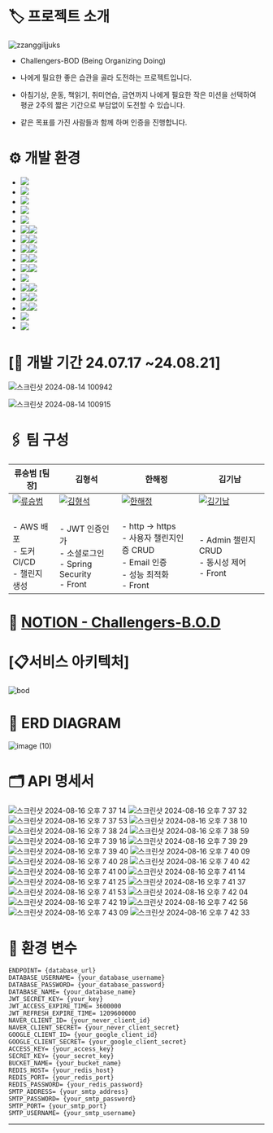 
# 🏷️ 프로젝트 소개
![zzanggiljjuks](https://github.com/user-attachments/assets/394efca0-6631-4649-a30a-c330034e73d4)


- Challengers-BOD (Being Organizing Doing)
- 나에게 필요한 좋은 습관을 골라 도전하는 프로젝트입니다.

- 아침기상, 운동, 책읽기, 취미연습, 금연까지 나에게 필요한 작은 미션을 선택하여 평균 2주의 짧은 기간으로 부담없이 도전할 수 있습니다.
- 같은 목표를 가진 사람들과 함께 하며 인증을 진행합니다.

<div id="b">
 
# ⚙️ 개발 환경
* <img src="https://img.shields.io/badge/AWS-232F3E?style=for-the-badge&logo=amazonwebservices&logoColor=white">
* <img src="https://img.shields.io/badge/Amazon EC2-FF9900?style=for-the-badge&logo=amazonec2&logoColor=white">
* <img src="https://img.shields.io/badge/aws loadbalancing-8C4FFF?style=for-the-badge&logo=awselasticloadbalancing&logoColor=white">
* <img src="https://img.shields.io/badge/Amazon s3-569A31?style=for-the-badge&logo=amazons3&logoColor=white">
* <img src="https://img.shields.io/badge/Route 53-8C4FFF?style=for-the-badge&logo=amazonroute53&logoColor=white">
* <img src="https://img.shields.io/badge/nginx-009639?style=for-the-badge&logo=nginx&logoColor=white"><img src="https://img.shields.io/badge/1.24.0-515151?style=for-the-badge">
* <img src="https://img.shields.io/badge/docker-2496ED?style=for-the-badge&logo=docker&logoColor=white"><img src="https://img.shields.io/badge/27.1.1-515151?style=for-the-badge">
* <img src="https://img.shields.io/badge/Docker Compose-2496ED?style=for-the-badge&logo=docker&logoColor=white"><img src="https://img.shields.io/badge/2.29.1-515151?style=for-the-badge">
* <img src="https://img.shields.io/badge/java-007396?style=for-the-badge&logo=OpenJDK&logoColor=white"><img src="https://img.shields.io/badge/17-515151?style=for-the-badge">
* <img src="https://img.shields.io/badge/springboot-6DB33F?style=for-the-badge&logo=springboot&logoColor=white"><img src="https://img.shields.io/badge/3.3.0-515151?style=for-the-badge">
* <img src="https://img.shields.io/badge/Spring Security-6DB33F?style=for-the-badge&logo=Spring Security&logoColor=white">
* <img src="https://img.shields.io/badge/mysql-4479A1?style=for-the-badge&logo=mysql&logoColor=white"><img src="https://img.shields.io/badge/8.0.39-515151?style=for-the-badge">
* <img src="https://img.shields.io/badge/redis-FF4438?style=for-the-badge&logo=redis&logoColor=white"><img src="https://img.shields.io/badge/7.4.0-515151?style=for-the-badge">
* <img src="https://img.shields.io/badge/Vue.js-4FC08D?style=for-the-badge&logo=vuedotjs&logoColor=white"><img src="https://img.shields.io/badge/3.2.13-515151?style=for-the-badge">
* <img src="https://img.shields.io/badge/slack-4A154B?style=for-the-badge&logo=slack&logoColor=white">
* <img src="https://img.shields.io/badge/notion-000000?style=for-the-badge&logo=notion&logoColor=white">

<div id="c">

 # [📆 개발 기간 24.07.17 ~24.08.21]

 
![스크린샷 2024-08-14 100942](https://github.com/user-attachments/assets/479c36f2-abb5-4b63-9d9d-fc8d4a8f9249)

![스크린샷 2024-08-14 100915](https://github.com/user-attachments/assets/07a69d79-44e2-4a79-bc3f-4c3f3c89ef4c)

<div id="d">
 
# 🖇️ 팀 구성
| 류승범 [팀장]                         | 김형석                         | 한해정                         | 김기남                         |
|-------------------------------|-------------------------------|-------------------------------|-------------------------------|
| [![류승범](https://github.com/W-llama.png)](https://github.com/W-llama) | [![김형석](https://github.com/Hyungs0703.png)](https://github.com/Hyungs0703) | [![한해정](https://github.com/HaejungHan.png)](https://github.com/HaejungHan) | [![김기남](https://github.com/kimankim0001.png)](https://github.com/kimankim0001) |
|<br> - AWS 배포 <br> - 도커 CI/CD <br> - 챌린지 생성 |<br> - JWT 인증인가 <br> - 소셜로그인 <br> - Spring Security <br> - Front |<br> - http -> https <br> - 사용자 챌린지인증 CRUD <br> - Email 인증 <br> - 성능 최적화 <br> - Front |<br> - Admin 챌린지 CRUD <br> - 동시성 제어 <br> - Front |

<div id="e">
  
# 📑 [NOTION - Challengers-B.O.D](https://teamsparta.notion.site/Challengers-B-O-D-Being-Organizing-Doing-3230b076e9804b948eb35a6473c0dcf3)

<div id="f">

# [📋서비스 아키텍처]

![bod](https://github.com/user-attachments/assets/f5741ade-eb30-49c7-b5a2-5dad5d33f4a0)

<div id="g">

# 📑 ERD DIAGRAM
![image (10)](https://github.com/user-attachments/assets/d26b0f2a-35c8-4991-8edb-0569fa80451a)

<div id="h">

# 🗂️ API 명세서
![스크린샷 2024-08-16 오후 7 37 14](https://github.com/user-attachments/assets/f921d960-54a7-417f-b79d-0cde236e2dff)
![스크린샷 2024-08-16 오후 7 37 32](https://github.com/user-attachments/assets/b9a58c14-a73c-4ee6-804f-7c119de15afa)
![스크린샷 2024-08-16 오후 7 37 53](https://github.com/user-attachments/assets/90e4d3d8-a874-4ed4-b5a2-ee6d26fd8c10)
![스크린샷 2024-08-16 오후 7 38 10](https://github.com/user-attachments/assets/4aed6aa7-af7c-4a0c-ab69-bf1e1a063459)
![스크린샷 2024-08-16 오후 7 38 24](https://github.com/user-attachments/assets/a00cb2d9-e0d7-4c6b-8237-c55e21c08fd5)
![스크린샷 2024-08-16 오후 7 38 59](https://github.com/user-attachments/assets/3b2ef1a4-1660-43f7-ad5d-960aaed6daee)
![스크린샷 2024-08-16 오후 7 39 16](https://github.com/user-attachments/assets/cd1a1c6a-27f0-44ae-bb08-c81e36824b22)
![스크린샷 2024-08-16 오후 7 39 29](https://github.com/user-attachments/assets/d1a50fc8-f592-4f55-b868-edc6622364a5)
![스크린샷 2024-08-16 오후 7 39 40](https://github.com/user-attachments/assets/5e327142-5dd5-4d98-9cf6-e055a6447b7b)
![스크린샷 2024-08-16 오후 7 40 09](https://github.com/user-attachments/assets/712d2157-2807-4d8f-93dd-978cef1548a2)
![스크린샷 2024-08-16 오후 7 40 28](https://github.com/user-attachments/assets/e8671f8b-8653-4f5a-96d2-8fa96ae914f9)
![스크린샷 2024-08-16 오후 7 40 42](https://github.com/user-attachments/assets/c003d576-d13d-43ba-a7f6-9825c8e0f24f)
![스크린샷 2024-08-16 오후 7 41 00](https://github.com/user-attachments/assets/e59fd586-9b28-4309-a410-1723e28edab9)
![스크린샷 2024-08-16 오후 7 41 14](https://github.com/user-attachments/assets/f60f22ea-e19b-4659-a495-f375cf5c0385)
![스크린샷 2024-08-16 오후 7 41 25](https://github.com/user-attachments/assets/7599fc18-269e-4b2b-be97-8e0c9d170463)
![스크린샷 2024-08-16 오후 7 41 37](https://github.com/user-attachments/assets/48e5767b-7633-4169-bf4e-9c0343b9063c)
![스크린샷 2024-08-16 오후 7 41 53](https://github.com/user-attachments/assets/7847f0e8-d5f9-4621-a021-b730f78d1536)
![스크린샷 2024-08-16 오후 7 42 04](https://github.com/user-attachments/assets/74cbec44-9f61-48af-a7ba-063ca8e402bb)
![스크린샷 2024-08-16 오후 7 42 19](https://github.com/user-attachments/assets/12128acd-8f49-417a-b22c-a4990cb12261)
![스크린샷 2024-08-16 오후 7 42 56](https://github.com/user-attachments/assets/c63a0dc4-eb87-41de-9c3a-ec55fccb60c9)
![스크린샷 2024-08-16 오후 7 43 09](https://github.com/user-attachments/assets/2ea3cf6d-39dc-4069-836d-73a16c399696)
![스크린샷 2024-08-16 오후 7 42 33](https://github.com/user-attachments/assets/bd4da23b-c9a2-492e-86d2-5cef2853b208)

<div id="i">

# 🔑 환경 변수
```
ENDPOINT= {database_url}
DATABASE_USERNAME= {your_database_username}
DATABASE_PASSWORD= {your_database_password}
DATABASE_NAME= {your_database_name}
JWT_SECRET_KEY= {your_key}
JWT_ACCESS_EXPIRE_TIME= 3600000
JWT_REFRESH_EXPIRE_TIME= 1209600000
NAVER_CLIENT_ID= {your_never_client_id}
NAVER_CLIENT_SECRET= {your_never_client_secret}
GOOGLE_CLIENT_ID= {your_google_client_id}
GOOGLE_CLIENT_SECRET= {your_google_client_secret}
ACCESS_KEY= {your_access_key}
SECRET_KEY= {your_secret_key}
BUCKET_NAME= {your_bucket_name}
REDIS_HOST= {your_redis_host}
REDIS_PORT= {your_redis_port}
REDIS_PASSWORD= {your_redis_password}
SMTP_ADDRESS= {your_smtp_address}
SMTP_PASSWORD= {your_smtp_password}
SMTP_PORT= {your_smtp_port}
SMTP_USERNAME= {your_smtp_username}
```
---



